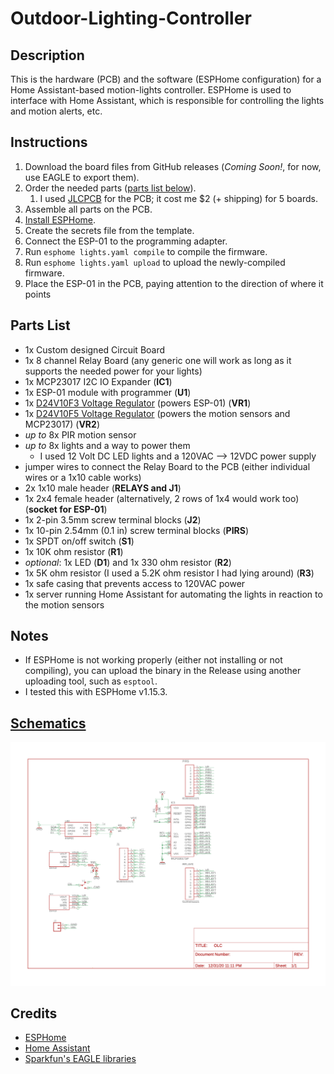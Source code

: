 # Outdoor-Lighting-Controller

## Description

This is the hardware (PCB) and the software (ESPHome configuration) for a Home Assistant-based motion-lights controller. ESPHome is used to interface with Home Assistant, which is responsible for controlling the lights and motion alerts, etc.

## Instructions

1. Download the board files from GitHub releases (_Coming Soon!_, for now, use EAGLE to export them).
2. Order the needed parts ([parts list below](#parts-list)).
    1. I used [JLCPCB](jlcpcb.com) for the PCB; it cost me $2 (+ shipping) for 5 boards.
3. Assemble all parts on the PCB.
4. [Install ESPHome](https://esphome.io/guides/getting_started_command_line.html#getting-started-with-esphome).
5. Create the secrets file from the template.
6. Connect the ESP-01 to the programming adapter.
7. Run `esphome lights.yaml compile` to compile the firmware.
8. Run `esphome lights.yaml upload` to upload the newly-compiled firmware.
9. Place the ESP-01 in the PCB, paying attention to the direction of where it points

## Parts List

-   1x Custom designed Circuit Board
-   1x 8 channel Relay Board (any generic one will work as long as it supports the needed power for your lights)
-   1x MCP23017 I2C IO Expander (**IC1**)
-   1x ESP-01 module with programmer (**U1**)
-   1x [D24V10F3 Voltage Regulator](https://www.pololu.com/product/2830) (powers ESP-01) (**VR1**)
-   1x [D24V10F5 Voltage Regulator](https://www.pololu.com/product/2831) (powers the motion sensors and MCP23017) (**VR2**)
-   _up to_ 8x PIR motion sensor
-   _up to_ 8x lights and a way to power them
    -   I used 12 Volt DC LED lights and a 120VAC --> 12VDC power supply
-   jumper wires to connect the Relay Board to the PCB (either individual wires or a 1x10 cable works)
-   2x 1x10 male header (**RELAYS and J1**)
-   1x 2x4 female header (alternatively, 2 rows of 1x4 would work too) (**socket for ESP-01**)
-   1x 2-pin 3.5mm screw terminal blocks (**J2**)
-   1x 10-pin 2.54mm (0.1 in) screw terminal blocks (**PIRS**)
-   1x SPDT on/off switch (**S1**)
-   1x 10K ohm resistor (**R1**)
-   _optional_: 1x LED (**D1**) and 1x 330 ohm resistor (**R2**)
-   1x 5K ohm resistor (I used a 5.2K ohm resistor I had lying around) (**R3**)
-   1x safe casing that prevents access to 120VAC power
-   1x server running Home Assistant for automating the lights in reaction to the motion sensors

## Notes

-   If ESPHome is not working properly (either not installing or not compiling), you can upload the binary in the Release using another uploading tool, such as `esptool`.
-   I tested this with ESPHome v1.15.3.

## [Schematics](assets/Schematic.pdf)

<img src="assets/Schematic.png" />

## Credits

-   [ESPHome](esphome.io)
-   [Home Assistant](home-assistant.io)
-   [Sparkfun's EAGLE libraries](https://github.com/sparkfun/SparkFun-Eagle-Libraries)
